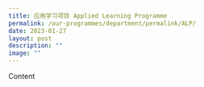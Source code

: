 ```yaml
---
title: 应用学习项目 Applied Learning Programme
permalink: /our-programmes/department/permalink/ALP/
date: 2023-01-27
layout: post
description: ""
image: ""
---
```


Content